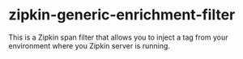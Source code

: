 # zipkin-generic-enrichment-filter
This is a Zipkin span filter that allows you to inject a tag from your environment where you Zipkin server is running. 
